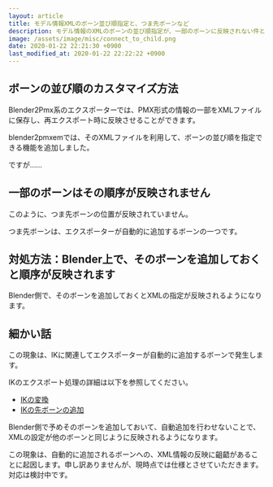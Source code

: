 ```yaml
---
layout: article
title: モデル情報XMLのボーン並び順指定と、つま先ボーンなど
description: モデル情報のXMLのボーンの並び順指定が、一部のボーンに反映されない件とその対処方
image: /assets/image/misc/connect_to_child.png
date: 2020-01-22 22:21:30 +0900
last_modified_at: 2020-01-22 22:22:22 +0900
---
```


## ボーンの並び順のカスタマイズ方法

Blender2Pmx系のエクスポーターでは、PMX形式の情報の一部をXMLファイルに保存し、再エクスポート時に反映させることができます。

blender2pmxemでは、そのXMLファイルを利用して、ボーンの並び順を指定できる機能を追加しました。

ですが……

## 一部のボーンはその順序が反映されません

このように、つま先ボーンの位置が反映されていません。

つま先ボーンは、エクスポーターが自動的に追加するボーンの一つです。

## 対処方法：Blender上で、そのボーンを追加しておくと順序が反映されます

Blender側で、そのボーンを追加しておくとXMLの指定が反映されるようになります。


## 細かい話

この現象は、IKに関連してエクスポーターが自動的に追加するボーンで発生します。

IKのエクスポート処理の詳細は以下を参照してください。

* [IKの変換](ik_between_blender_and_pmx.html)
* [IKの先ボーンの追加](add_tip_bone.html)

Blender側で予めそのボーンを追加しておいて、自動追加を行わせないことで、XMLの設定が他のボーンと同じように反映されるようになります。

この現象は、自動的に追加されるボーンへの、XML情報の反映に齟齬があることに起因します。申し訳ありませんが、現時点では仕様とさせていただきます。対応は検討中です。


